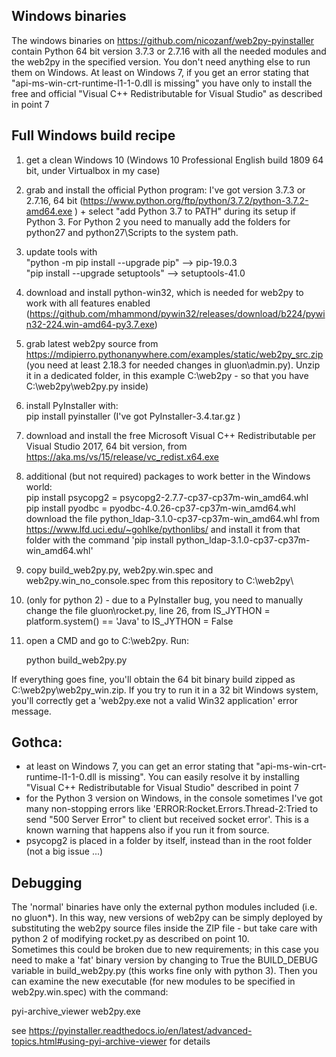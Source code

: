 ## Windows binaries

The windows binaries on https://github.com/nicozanf/web2py-pyinstaller contain Python 64 bit version 3.7.3 or 2.7.16 with all the needed modules and the web2py in the specified version. You don't need anything else to run them on Windows.
At least on Windows 7, if you get an error stating that "api-ms-win-crt-runtime-l1-1-0.dll is missing" you have only to install the free and official "Visual C++ Redistributable for Visual Studio" as described in point 7


## Full Windows build recipe

1. get a clean Windows 10 (Windows 10 Professional English build 1809 64 bit, under Virtualbox in my case)
2. grab and install the official Python program: I've got version 3.7.3 or 2.7.16, 64 bit  (https://www.python.org/ftp/python/3.7.2/python-3.7.2-amd64.exe ) + select  "add Python 3.7 to PATH" during its setup if Python 3. For Python 2 you need to manually add the folders for python27 and python27\Scripts to the system path.
3. update tools with  
"python -m pip install --upgrade pip"  --> pip-19.0.3  
"pip install --upgrade setuptools" --> setuptools-41.0
4. download and install python-win32, which is needed for web2py to work with all features enabled (https://github.com/mhammond/pywin32/releases/download/b224/pywin32-224.win-amd64-py3.7.exe)
5. grab latest web2py source from https://mdipierro.pythonanywhere.com/examples/static/web2py_src.zip (you need at least 2.18.3 for needed changes in gluon\admin.py). Unzip it in a dedicated folder, in this example C:\web2py - so that you have C:\web2py\web2py.py inside)
6. install PyInstaller with:  
        pip install pyinstaller  (I've got PyInstaller-3.4.tar.gz )  
7. download and install the free Microsoft Visual C++ Redistributable per Visual Studio 2017, 64 bit version, from https://aka.ms/vs/15/release/vc_redist.x64.exe  
8. additional (but not required) packages to work better in the Windows world:  
pip install psycopg2 = psycopg2-2.7.7-cp37-cp37m-win_amd64.whl  
pip install pyodbc = pyodbc-4.0.26-cp37-cp37m-win_amd64.whl  
download the file python_ldap-3.1.0-cp37-cp37m-win_amd64.whl from https://www.lfd.uci.edu/~gohlke/pythonlibs/ and install it from that folder with the command 'pip install python_ldap-3.1.0-cp37-cp37m-win_amd64.whl'  

9. copy build_web2py.py, web2py.win.spec and web2py.win_no_console.spec from this repository to C:\web2py\  
10. (only for python 2) - due to a PyInstaller bug, you need to manually change the file gluon\rocket.py, line 26, from IS_JYTHON = platform.system() == 'Java'  to  IS_JYTHON = False
11. open a CMD and go to C:\web2py. Run:

    python build_web2py.py

If everything goes fine, you'll obtain the 64 bit binary build zipped as C:\web2py\web2py_win.zip.
If you try to run it in a 32 bit Windows system, you'll correctly get a 'web2py.exe not a valid Win32 application' error message.

## Gothca:
- at least on Windows 7, you can get an error stating that "api-ms-win-crt-runtime-l1-1-0.dll is missing". You can easily resolve it by installing "Visual C++ Redistributable for Visual Studio" described in point 7
- for the Python 3 version on Windows, in the console sometimes I've got many non-stopping errors like 'ERROR:Rocket.Errors.Thread-2:Tried to send "500 Server Error" to client but received socket error'. This is a known warning that happens also if you run it from source.
- psycopg2 is placed in a folder by itself, instead than in the root folder (not a big issue ...)

## Debugging
The 'normal' binaries have only the external python modules included (i.e. no gluon*). In this way, new versions of web2py can be simply deployed by substituting the web2py source files inside the ZIP file - but take care with python 2 of modifying rocket.py as described on point 10.  
Sometimes this could be broken due to new requirements; in this case you need to make a 'fat' binary version by changing to True the BUILD_DEBUG variable in build_web2py.py (this works fine only with python 3). Then you can examine the new executable (for new modules to be specified in web2py.win.spec) with the command:  

pyi-archive_viewer web2py.exe  

see https://pyinstaller.readthedocs.io/en/latest/advanced-topics.html#using-pyi-archive-viewer for details



